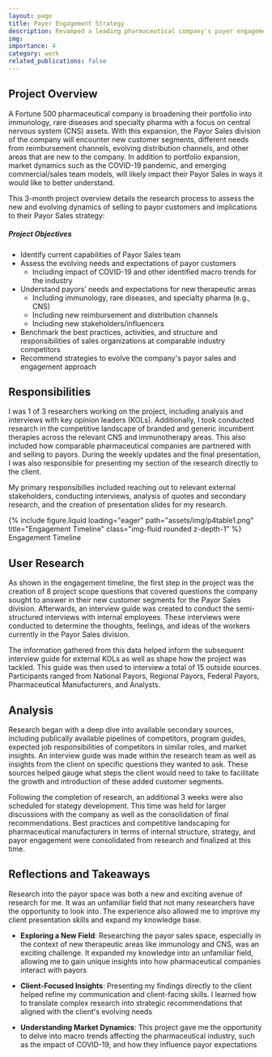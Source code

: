 ```yaml
---
layout: page
title: Payer Engagement Strategy
description: Revamped a leading pharmaceutical company's payer engagement strategy as it moves from primary care to specialty care
img:
importance: 4
category: work
related_publications: false
---
```


## Project Overview

A Fortune 500 pharmaceutical company is broadening their portfolio into immunology, rare diseases and specialty pharma with a focus on central nervous system (CNS) assets. With this expansion, the Payor Sales division of the company will encounter new customer segments, different needs from reimbursement channels, evolving distribution channels, and other areas that are new to the company. In addition to portfolio expansion, market dynamics such as the COVID-19 pandemic, and emerging commercial/sales team models, will likely impact their Payor Sales in ways it would like to better understand.

This 3-month project overview details the research process to assess the new and evolving dynamics of selling to payor customers and implications to their Payor Sales strategy:

##### Project Objectives

-   Identify current capabilities of Payor Sales team
-   Assess the evolving needs and expectations of payor customers
    -   Including impact of COVID-19 and other identified macro trends for the industry
-   Understand payors’ needs and expectations for new therapeutic areas
    -   Including immunology, rare diseases, and specialty pharma (e.g., CNS)
    -   Including new reimbursement and distribution channels
    -   Including new stakeholders/influencers
-   Benchmark the best practices, activities, and structure and responsibilities of sales organizations at comparable industry competitors
-   Recommend strategies to evolve the company's payor sales and engagement approach

## Responsibilities

I was 1 of 3 researchers working on the project, including analysis and interviews with key opinion leaders (KOLs). Additionally, I took conducted research in the competitive landscape of branded and generic incumbent therapies across the relevant CNS and immunotherapy areas. This also included how comparable pharmaceutical companies are partnered with and selling to payors. During the weekly updates and the final presentation, I was also responsible for presenting my section of the research directly to the client.

My primary responsibilies included reaching out to relevant external stakeholders, conducting interviews, analysis of quotes and secondary research, and the creation of presentation slides for my research.

<div class="row">
    <div class="col-sm mt-3 mt-md-0">
        {% include figure.liquid loading="eager" path="assets/img/p4table1.png" title="Engagement Timeline" class="img-fluid rounded z-depth-1" %}
    </div>
</div>
<div class="caption">
    Engagement Timeline
</div>

## User Research

As shown in the engagement timeline, the first step in the project was the creation of 8 project scope questions that covered questions the company sought to answer in their new customer segments for the Payor Sales division. Afterwards, an interview guide was created to conduct the semi-structured interviews with internal employees. These interviews were conducted to determine the thoughts, feelings, and ideas of the workers currently in the Payor Sales division.

The information gathered from this data helped inform the subsequent interview guide for external KOLs as well as shape how the project was tackled. This guide was then used to interview a total of 15 outside sources. Participants ranged from National Payors, Regional Payors, Federal Payors, Pharmaceutical Manufacturers, and Analysts.

## Analysis

Research began with a deep dive into available secondary sources, including publically available pipelines of competitors, program guides, expected job responsibilities of competitors in similar roles, and market insights. An interview guide was made within the research team as well as insights from the client on specific questions they wanted to ask. These sources helped gauge what steps the client would need to take to facilitate the growth and introduction of these added customer segments.

Following the completion of research, an additional 3 weeks were also scheduled for stategy development. This time was held for larger discussions with the company as well as the consolidation of final recommendations. Best practices and competitive landscaping for pharmaceutical manufacturers in terms of internal structure, strategy, and payor engagement were consolidated from research and finalized at this time.

## Reflections and Takeaways

Research into the payor space was both a new and exciting avenue of research for me. It was an unfamiliar field that not many researchers have the opportunity to look into. The experience also allowed me to improve my client presentation skills and expand my knowledge base.

-   **Exploring a New Field**: Researching the payor sales space, especially in the context of new therapeutic areas like immunology and CNS, was an exciting challenge. It expanded my knowledge into an unfamiliar field, allowing me to gain unique insights into how pharmaceutical companies interact with payors

-   **Client-Focused Insights**: Presenting my findings directly to the client helped refine my communication and client-facing skills. I learned how to translate complex research into strategic recommendations that aligned with the client's evolving needs

-   **Understanding Market Dynamics**: This project gave me the opportunity to delve into macro trends affecting the pharmaceutical industry, such as the impact of COVID-19, and how they influence payor expectations
